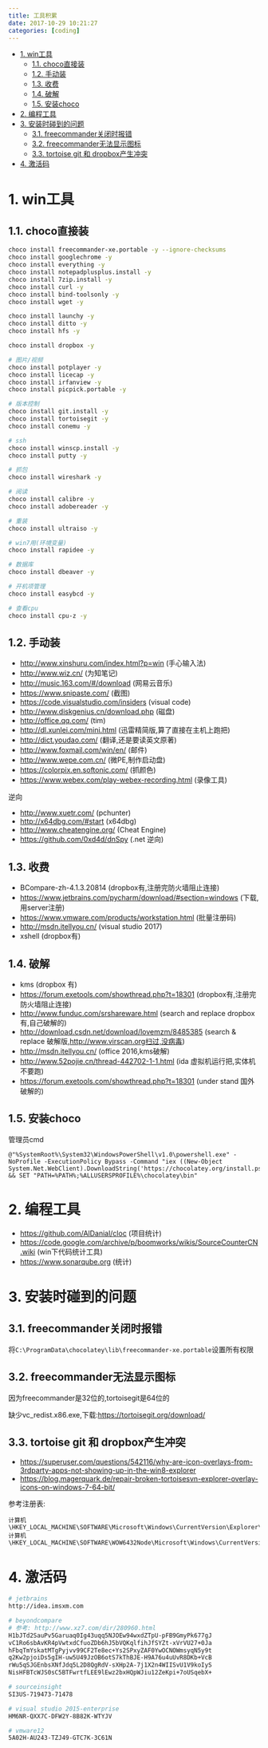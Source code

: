 ```yaml
---
title: 工具积累
date: 2017-10-29 10:21:27
categories: [coding]
---
```


<!-- TOC -->

- [1. win工具](#1-win工具)
    - [1.1. choco直接装](#11-choco直接装)
    - [1.2. 手动装](#12-手动装)
    - [1.3. 收费](#13-收费)
    - [1.4. 破解](#14-破解)
    - [1.5. 安装choco](#15-安装choco)
- [2. 编程工具](#2-编程工具)
- [3. 安装时碰到的问题](#3-安装时碰到的问题)
    - [3.1. freecommander关闭时报错](#31-freecommander关闭时报错)
    - [3.2. freecommander无法显示图标](#32-freecommander无法显示图标)
    - [3.3. tortoise git 和 dropbox产生冲突](#33-tortoise-git-和-dropbox产生冲突)
- [4. 激活码](#4-激活码)

<!-- /TOC -->


<a id="markdown-1-win工具" name="1-win工具"></a>
# 1. win工具

<a id="markdown-11-choco直接装" name="11-choco直接装"></a>
## 1.1. choco直接装
```bash
choco install freecommander-xe.portable -y --ignore-checksums
choco install googlechrome -y
choco install everything -y
choco install notepadplusplus.install -y
choco install 7zip.install -y
choco install curl -y
choco install bind-toolsonly -y
choco install wget -y

choco install launchy -y
choco install ditto -y
choco install hfs -y

choco install dropbox -y

# 图片/视频
choco install potplayer -y
choco install licecap -y
choco install irfanview -y
choco install picpick.portable -y

# 版本控制
choco install git.install -y
choco install tortoisegit -y
choco install conemu -y

# ssh
choco install winscp.install -y
choco install putty -y

# 抓包
choco install wireshark -y

# 阅读
choco install calibre -y
choco install adobereader -y

# 重装
choco install ultraiso -y

# win7用(环境变量)
choco install rapidee -y

# 数据库
choco install dbeaver -y

# 开机项管理
choco install easybcd -y

# 查看cpu
choco install cpu-z -y

```

<a id="markdown-12-手动装" name="12-手动装"></a>
## 1.2. 手动装


* http://www.xinshuru.com/index.html?p=win (手心输入法)
* http://www.wiz.cn/ (为知笔记)
* http://music.163.com/#/download (网易云音乐)
* https://www.snipaste.com/ (截图)
* https://code.visualstudio.com/insiders (visual code)
* http://www.diskgenius.cn/download.php (磁盘)
* http://office.qq.com/ (tim)
* http://dl.xunlei.com/mini.html (迅雷精简版,算了直接在主机上跑把)
* http://dict.youdao.com/ (翻译,还是要读英文原著)
* http://www.foxmail.com/win/en/ (邮件)
* http://www.wepe.com.cn/ (微PE,制作启动盘)
* https://colorpix.en.softonic.com/ (抓颜色)
* https://www.webex.com/play-webex-recording.html (录像工具)

逆向

* http://www.xuetr.com/ (pchunter)
* http://x64dbg.com/#start (x64dbg)
* http://www.cheatengine.org/ (Cheat Engine)
* https://github.com/0xd4d/dnSpy (.net 逆向)

<a id="markdown-13-收费" name="13-收费"></a>
## 1.3. 收费

* BCompare-zh-4.1.3.20814 (dropbox有,注册完防火墙阻止连接)
* https://www.jetbrains.com/pycharm/download/#section=windows (下载,用server注册)
* https://www.vmware.com/products/workstation.html (批量注册码)
* http://msdn.itellyou.cn/ (visual studio 2017)
* xshell (dropbox有)

<a id="markdown-14-破解" name="14-破解"></a>
## 1.4. 破解

* kms (dropbox 有)
* https://forum.exetools.com/showthread.php?t=18301 (dropbox有,注册完防火墙阻止连接)
* http://www.funduc.com/srshareware.html  (search and replace dropbox有,自己破解的)
* http://download.csdn.net/download/lovemzm/8485385 (search & replace 破解版,http://www.virscan.org扫过,没病毒)
* http://msdn.itellyou.cn/ (office 2016,kms破解)
* http://www.52pojie.cn/thread-442702-1-1.html (ida 虚拟机运行把,实体机不要跑)
* https://forum.exetools.com/showthread.php?t=18301 (under stand 国外破解的)

<a id="markdown-15-安装choco" name="15-安装choco"></a>
## 1.5. 安装choco
管理员cmd
```
@"%SystemRoot%\System32\WindowsPowerShell\v1.0\powershell.exe" -NoProfile -ExecutionPolicy Bypass -Command "iex ((New-Object System.Net.WebClient).DownloadString('https://chocolatey.org/install.ps1'))" && SET "PATH=%PATH%;%ALLUSERSPROFILE%\chocolatey\bin"
```

<a id="markdown-2-编程工具" name="2-编程工具"></a>
# 2. 编程工具
* https://github.com/AlDanial/cloc (项目统计)
* https://code.google.com/archive/p/boomworks/wikis/SourceCounterCN.wiki (win下代码统计工具)
* https://www.sonarqube.org (统计)

<a id="markdown-3-安装时碰到的问题" name="3-安装时碰到的问题"></a>
# 3. 安装时碰到的问题

<a id="markdown-31-freecommander关闭时报错" name="31-freecommander关闭时报错"></a>
## 3.1. freecommander关闭时报错
将`C:\ProgramData\chocolatey\lib\freecommander-xe.portable`设置所有权限


<a id="markdown-32-freecommander无法显示图标" name="32-freecommander无法显示图标"></a>
## 3.2. freecommander无法显示图标

因为freecommander是32位的,tortoisegit是64位的

缺少vc_redist.x86.exe,下载:https://tortoisegit.org/download/

<a id="markdown-33-tortoise-git-和-dropbox产生冲突" name="33-tortoise-git-和-dropbox产生冲突"></a>
## 3.3. tortoise git 和 dropbox产生冲突
* https://superuser.com/questions/542116/why-are-icon-overlays-from-3rdparty-apps-not-showing-up-in-the-win8-explorer
* https://blog.magerquark.de/repair-broken-tortoisesvn-explorer-overlay-icons-on-windows-7-64-bit/

参考注册表:
```
计算机\HKEY_LOCAL_MACHINE\SOFTWARE\Microsoft\Windows\CurrentVersion\Explorer\ShellIconOverlayIdentifiers
计算机\HKEY_LOCAL_MACHINE\SOFTWARE\WOW6432Node\Microsoft\Windows\CurrentVersion\Explorer\ShellIconOverlayIdentifiers
```

<a id="markdown-4-激活码" name="4-激活码"></a>
# 4. 激活码
```bash
# jetbrains
http://idea.imsxm.com

# beyondcompare
# 参考: http://www.xz7.com/dir/280960.html
H1bJTd2SauPv5Garuaq0Ig43uqq5NJOEw94wxdZTpU-pFB9GmyPk677gJ
vC1Ro6sbAvKR4pVwtxdCfuoZDb6hJ5bVQKqlfihJfSYZt-xVrVU27+0Ja
hFbqTmYskatMTgPyjvv99CF2Te8ec+Ys2SPxyZAF0YwOCNOWmsyqN5y9t
q2Kw2pjoiDs5gIH-uw5U49JzOB6otS7kThBJE-H9A76u4uUvR8DKb+VcB
rWu5qSJGEnbsXNfJdq5L2D8QgRdV-sXHp2A-7j1X2n4WIISvU1V9koIyS
NisHFBTcWJS0sC5BTFwrtfLEE9lEwz2bxHQpWJiu12ZeKpi+7oUSqebX+

# sourceinsight
SI3US-719473-71478

# visual studio 2015-enterprise
HM6NR-QXX7C-DFW2Y-8B82K-WTYJV

# vmware12
5A02H-AU243-TZJ49-GTC7K-3C61N

```
